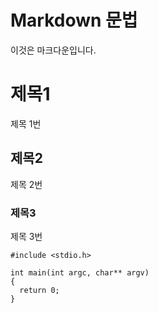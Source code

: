 # Markdown 문법

이것은 마크다운입니다.

# 제목1
제목 1번

## 제목2
제목 2번

### 제목3
제목 3번


```
#include <stdio.h>

int main(int argc, char** argv)
{
  return 0;
}
```
